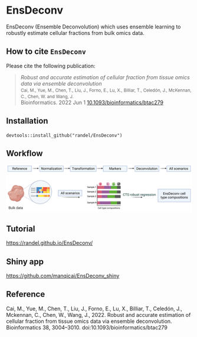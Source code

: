 # EnsDeconv
EnsDeconv (Ensemble Deconvolution) which uses ensemble learning to robustly estimate cellular fractions from bulk omics data.

## How to cite `EnsDeconv`

Please cite the following publication:

> *Robust and accurate estimation of cellular fraction from tissue omics data via ensemble deconvolution*<br />
> <small>Cai, M., Yue, M., Chen, T., Liu, J., Forno, E., Lu, X., Billiar, T., Celedón, J., McKennan, C., Chen, W. and Wang, J.<br /></small>
> Bioinformatics. 2022 Jun 1 [10.1093/bioinformatics/btac279](https://academic.oup.com/bioinformatics/article-abstract/38/11/3004/6570586?redirectedFrom=fulltext) 


## Installation
```
devtools::install_github("randel/EnsDeconv")
```

## Workflow
<img src = "./man/figures/EnsDeconv_algorithm.png">


Tutorial
-----------------
https://randel.github.io/EnsDeconv/

Shiny app
-----------------
https://github.com/manqicai/EnsDeconv_shiny


## Reference
Cai, M., Yue, M., Chen, T., Liu, J., Forno, E., Lu, X., Billiar, T., Celedón, J., Mckennan, C., Chen, W., Wang, J., 2022. Robust and accurate estimation of cellular fraction from tissue omics data via ensemble deconvolution. Bioinformatics 38, 3004–3010. doi:10.1093/bioinformatics/btac279

